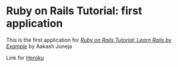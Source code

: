 

# Ruby on Rails Tutorial: first application

This is the first application for
[*Ruby on Rails Tutorial: Learn Rails by Example*](http://railstutorial.org/) by Aakash Juneja


Link for [Heroku](http://glowing-leaf-9395.heroku.com/)
